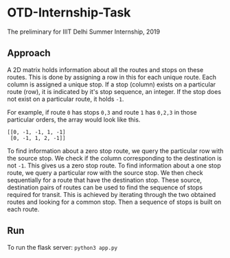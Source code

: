 # OTD-Internship-Task
The preliminary for IIIT Delhi Summer Internship, 2019

## Approach
A 2D matrix holds information about all the routes and stops on these routes. This is done by assigning a row in this for each unique route. Each column is assigned a unique stop.
If a stop (column) exists on a particular route (row), it is indicated by it's stop sequence, an integer. If the stop does not exist on a particular route, it holds ```-1```.

For example, if route ```0``` has stops ```0,3``` and route ```1``` has ```0,2,3``` in those particular orders, the array would look like this.

```
[[0, -1, -1, 1, -1]
 [0, -1, 1, 2, -1]]
```

To find information about a zero stop route, we query the particular row with the source stop. We check if the column corresponding to the destination is not ```-1```. This gives us a zero stop route.
To find information about a one stop route, we query a particular row with the source stop. We then check sequentially for a route that have the destination stop. These source, destination pairs of routes can be used to find the sequence of stops required for transit. This is achieved by iterating through the two obtained routes and looking for a common stop. Then a sequence of stops is built on each route.

## Run
To run the flask server:
 ```python3 app.py```
